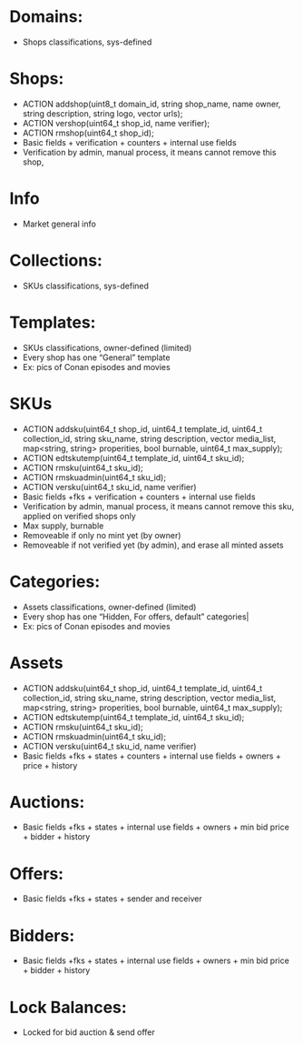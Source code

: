 #   Domains: 
-   Shops classifications, sys-defined 


# Shops:
-   ACTION addshop(uint8_t domain_id, string shop_name, name owner, string description, string logo, vector<string> urls);
-	ACTION vershop(uint64_t shop_id, name verifier); 
-	ACTION rmshop(uint64_t shop_id);
-   Basic fields + verification + counters + internal use fields 
-   Verification by admin, manual process, it means cannot remove this shop,

#  Info
-   Market general info


#   Collections: 
-   SKUs classifications, sys-defined 


#   Templates: 
-   SKUs classifications, owner-defined (limited) 
-   Every shop has one “General” template
-   Ex: pics of Conan episodes and movies

#   SKUs
-    ACTION addsku(uint64_t shop_id, uint64_t template_id, uint64_t collection_id, string  sku_name, string  description, vector<string> media_list, map<string, string> properities, bool burnable, uint64_t max_supply);
-	ACTION edtskutemp(uint64_t template_id, uint64_t sku_id);
-	ACTION rmsku(uint64_t sku_id); 
-	ACTION rmskuadmin(uint64_t sku_id); 
-	ACTION versku(uint64_t sku_id, name verifier)
-   Basic fields +fks +  verification + counters + internal use fields 
-   Verification by admin, manual process, it means cannot remove this sku, applied on verified shops only 
-   Max supply, burnable 
-   Removeable if only no mint yet (by owner)
-   Removeable if not verified yet (by admin), and erase all minted assets 


#   Categories: 
-   Assets classifications, owner-defined (limited) 
-   Every shop has one “Hidden, For offers, default” categories|
-   Ex: pics of Conan episodes and movies

#   Assets
-	ACTION addsku(uint64_t shop_id, uint64_t template_id, uint64_t collection_id, string  sku_name, string  description, vector<string> media_list, map<string, string> properities, bool burnable, uint64_t max_supply);
-	ACTION edtskutemp(uint64_t template_id, uint64_t sku_id);
-	ACTION rmsku(uint64_t sku_id); 
-	ACTION rmskuadmin(uint64_t sku_id); 
-	ACTION versku(uint64_t sku_id, name verifier)
-   Basic fields +fks +  states + counters + internal use fields + owners + price + history 


#   Auctions: 
-   Basic fields +fks +  states +  internal use fields + owners + min bid price + bidder + history 

#   Offers: 
-   Basic fields +fks +  states +  sender and receiver  

#   Bidders: 
-   Basic fields +fks +  states +  internal use fields + owners + min bid price + bidder + history 

#   Lock Balances: 
-   Locked for bid auction & send offer 




